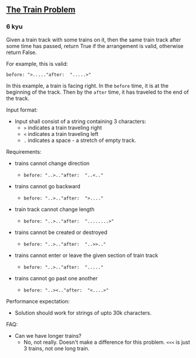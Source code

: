 <h2><a href=https://www.codewars.com/kata/645e541f3e6c2c0038a01216/train/python target="_blank">The Train Problem</a></h2><h3>6 kyu</h3><p>Given a train track with some trains on it, then the same train track after some time has passed, return True if the arrangement is valid, otherwise return False.</p><p>For example, this is valid:</p><pre><code>before: "&gt;....."after:  ".....&gt;"</code></pre><p>In this example, a train is facing right.  In the <code>before</code> time, it is at the beginning of the track.  Then by the <code>after</code> time, it has traveled to the end of the track.</p><p>Input format:</p><ul><li>Input shall consist of a string containing 3 characters:<ul><li><code>&gt;</code> indicates a train traveling right</li><li><code>&lt;</code> indicates a train traveling left</li><li><code>.</code> indicates a space - a stretch of empty track.</li></ul></li></ul><p>Requirements:</p><ul><li>trains cannot change direction<ul><li><pre><code>before: "..&gt;.."after:  "..&lt;.."</code></pre></li></ul></li><li>trains cannot go backward<ul><li><pre><code>before: "..&gt;.."after:  "&gt;...."</code></pre></li></ul></li><li>train track cannot change length<ul><li><pre><code>before: "..&gt;.."after:  "........&gt;"</code></pre></li></ul></li><li>trains cannot be created or destroyed<ul><li><pre><code>before: "..&gt;.."after:  "..&gt;&gt;.."</code></pre></li></ul></li><li>trains cannot enter or leave the given section of train track<ul><li><pre><code>before: "..&gt;.."after:  "....."</code></pre></li></ul></li><li>trains cannot go past one another<ul><li><pre><code>before: "..&gt;&lt;.."after:  "&lt;....&gt;"</code></pre></li></ul></li></ul><p>Performance expectation:</p><ul><li>Solution should work for strings of upto 30k characters.</li></ul><p>FAQ:</p><ul><li>Can we have longer trains?<ul><li>No, not really.  Doesn't make a difference for this problem.  <code>&lt;&lt;&lt;</code> is just 3 trains, not one long train.</li></ul></li></ul>